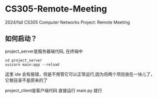 # CS305-Remote-Meeting
2024/fall CS305 Computer Networks Project: Remote Meeting

## 如何启动？
project_server是服务器端代码, 在终端中
```
cd project_server 
uvicorn main:app --reload
```
这里 ide 会有报错，但是不用管它可以正常运行,因为将两个项目放在一块儿了，它根目录不是原来的了


project_client是客户端代码
直接运行 main.py 就行

